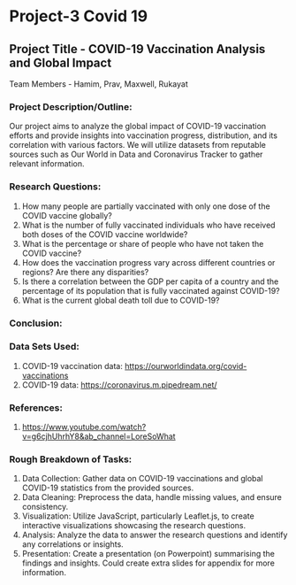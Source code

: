 # Project-3 Covid 19
## Project Title - COVID-19 Vaccination Analysis and Global Impact
Team Members - Hamim, Prav, Maxwell, Rukayat 

### Project Description/Outline:
Our project aims to analyze the global impact of COVID-19 vaccination efforts and provide insights into vaccination progress, distribution, and its correlation with various factors. We will utilize datasets from reputable sources such as Our World in Data and Coronavirus Tracker to gather relevant information.

### Research Questions:
1. How many people are partially vaccinated with only one dose of the COVID vaccine globally?  
2. What is the number of fully vaccinated individuals who have received both doses of the COVID vaccine worldwide?    
3. What is the percentage or share of people who have not taken the COVID vaccine?   
4. How does the vaccination progress vary across different countries or regions? Are there any disparities?    
5. Is there a correlation between the GDP per capita of a country and the percentage of its population that is fully vaccinated against COVID-19?
6. What is the current global death toll due to COVID-19?      


### Conclusion:
 

### Data Sets Used:
1. COVID-19 vaccination data: https://ourworldindata.org/covid-vaccinations
2. COVID-19 data: https://coronavirus.m.pipedream.net/

### References:
1. https://www.youtube.com/watch?v=g6cjhUhrhY8&ab_channel=LoreSoWhat

### Rough Breakdown of Tasks:
1. Data Collection: Gather data on COVID-19 vaccinations and global COVID-19 statistics from the provided sources.
2. Data Cleaning: Preprocess the data, handle missing values, and ensure consistency. 
3. Visualization: Utilize JavaScript, particularly Leaflet.js, to create interactive visualizations showcasing the research questions.
4. Analysis: Analyze the data to answer the research questions and identify any correlations or insights.
5. Presentation: Create a presentation (on Powerpoint) summarising the findings and insights. Could create extra slides for appendix for more information.
